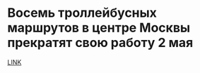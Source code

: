 # Восемь троллейбусных маршрутов в центре Москвы прекратят свою работу 2 мая



[LINK](https://varlamov.ru/1688619.html)